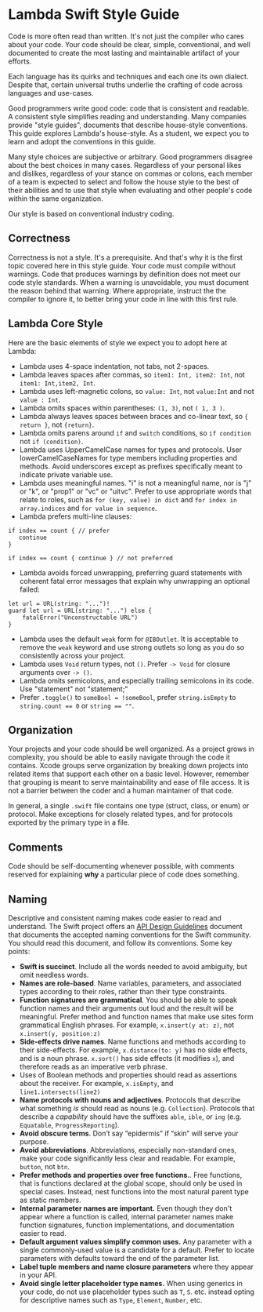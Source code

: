 # Lambda Swift Style Guide

Code is more often read than written. It's not just the compiler who cares about your code. Your code should be clear, simple, conventional, and well documented to create the most lasting and maintainable artifact of your efforts.

Each language has its quirks and techniques and each one its own dialect. Despite that, certain universal truths underlie the crafting of code across languages and use-cases.

Good programmers write good code: code that is consistent and readable. A consistent style simplifies reading and understanding. Many companies provide "style guides", documents that describe house-style conventions. This guide explores Lambda's house-style. As a student, we expect you to learn and adopt the conventions in this guide.

Many style choices are subjective or arbitrary. Good programmers disagree about the best choices in many cases. Regardless of your personal likes and dislikes, regardless of your stance on commas or colons, each member of a team is expected to select and follow the house style to the best of their abilities and to use that style when evaluating and other people's code within the same organization.

Our style is based on conventional industry coding.

## Correctness

Correctness is not a style. It's a prerequisite. And that's why it is the first topic covered here in this style guide. Your code must compile without warnings. Code that produces warnings by definition does not meet our code style standards. When a warning is unavoidable, you must document the reason behind that warning. Where appropriate, instruct the the compiler to ignore it, to better bring your code in line with this first rule.

## Lambda Core Style

Here are the basic elements of style we expect you to adopt here at Lambda:

* Lambda uses 4-space indentation, not tabs, not 2-spaces.
* Lambda leaves spaces after commas, so `item1: Int, item2: Int`, not `item1: Int,item2, Int`.
* Lambda uses left-magnetic colons, so `value: Int`, not `value:Int` and not `value : Int`.
* Lambda omits spaces within parentheses: `(1, 3)`, not `( 1, 3 )`.
* Lambda always leaves spaces between braces and co-linear text, so `{ return }`, not `{return}`.
* Lambda omits parens around `if` and `switch` conditions, so `if condition` not `if (condition)`.
* Lambda uses UpperCamelCase names for types and protocols. User lowerCamelCaseNames for type members including properties and methods. Avoid underscores except as prefixes specifically meant to indicate private variable use.
* Lambda uses meaningful names. "i" is not a meaningful name, nor is "j" or "k", or "prop1" or "vc" or "uitvc". Prefer to use appropriate words that relate to roles, such as `for (key, value) in dict` and `for index in array.indices` and `for value in sequence`.
* Lambda prefers multi-line clauses:
```
if index == count { // prefer
   continue
}

if index == count { continue } // not preferred
```
* Lambda avoids forced unwrapping, preferring guard statements with coherent fatal error messages that explain why unwrapping an optional failed:
```
let url = URL(string: "...")!
guard let url = URL(string: "...") else {
    fatalError("Unconstructable URL")
}
```
* Lambda uses the default `weak` form for `@IBOutlet`. It is acceptable to remove the `weak` keyword and use strong outlets so long as you do so consistently across your project.
* Lambda uses `Void` return types, not `()`. Prefer `-> Void` for closure arguments over `-> ()`.
* Lambda omits semicolons, and especially trailing semicolons in its code. Use "statement" not "statement;"
* Prefer `.toggle()` to `someBool = !someBool`, prefer `string.isEmpty` to `string.count == 0` or `string == ""`.

## Organization

Your projects and your code should be well organized. As a project grows in complexity, you should be able to easily navigate through the code it contains. Xcode groups serve organization by breaking down projects into related items that support each other on a basic level. However, remember that grouping is meant to serve maintainability and ease of file access. It is not a barrier between the coder and a human maintainer of that code.

In general, a single `.swift` file contains one type (struct, class, or enum) or protocol. Make exceptions for closely related types, and for protocols exported by the primary type in a file.

## Comments

Code should be self-documenting whenever possible, with comments reserved for explaining **why** a particular piece of code does something.

## Naming

Descriptive and consistent naming makes code easier to read and understand. The Swift project offers an [API Design Guidelines](https://swift.org/documentation/api-design-guidelines/#naming) document that documents the accepted naming conventions for the Swift community. You should read this document, and follow its conventions. Some key points:

- **Swift is succinct**. Include all the words needed to avoid ambiguity, but omit needless words.
- **Names are role-based**. Name variables, parameters, and associated types according to their roles, rather than their type constraints.
- **Function signatures are grammatical**. You should be able to speak function names and their arguments out loud and the result will be meaningful. Prefer method and function names that make use sites form grammatical English phrases. For example, `x.insert(y at: z)`, not `x.insert(y, position:z)`
- **Side-effects drive names**. Name functions and methods according to their side-effects. For example, `x.distance(to: y)` has no side effects, and is a noun phrase. `x.sort()` has side effects (it modifies `x`), and therefore reads as an imperative verb phrase.
- Uses of Boolean methods and properties should read as assertions about the receiver. For example, `x.isEmpty`, and `line1.intersects(line2)`
- **Name protocols with nouns and adjectives**. Protocols that describe what something _is_ should read as nouns (e.g. `Collection`). Protocols that describe a _capability_ should have the suffixes `able`, `ible`, or `ing` (e.g. `Equatable`, `ProgressReporting`).
- **Avoid obscure terms**. Don’t say “epidermis” if “skin” will serve your purpose.
- **Avoid abbreviations**. Abbreviations, especially non-standard ones, make your code significantly less clear and readable. For example, `button`, not `btn`.
- **Prefer methods and properties over free functions.**. Free functions, that is functions declared at the global scope, should only be used in special cases. Instead, nest functions into the most natural parent type as static members.
- **Internal parameter names are important.** Even though they don't appear where a function is called, internal parameter names make function signatures, function implementations, and documentation easier to read.
- **Default argument values simplify common uses.** Any parameter with a single commonly-used value is a candidate for a default. Prefer to locate parameters with defaults toward the end of the parameter list.
- **Label tuple members and name closure parameters** where they appear in your API.
- **Avoid single letter placeholder type names.** When using generics in your code, do not use placeholder types such as `T`, `S`. etc. instead opting for descriptive names such as `Type`, `Element`, `Number`, etc.

